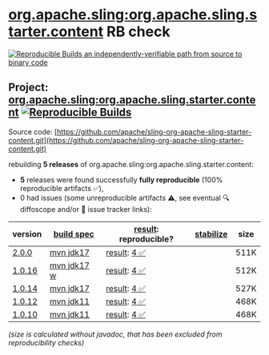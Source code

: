 [org.apache.sling:org.apache.sling.starter.content](https://central.sonatype.com/artifact/org.apache.sling/org.apache.sling.starter.content/versions) RB check
=======

[![Reproducible Builds](https://reproducible-builds.org/images/logos/rb.svg) an independently-verifiable path from source to binary code](https://reproducible-builds.org/)

## Project: [org.apache.sling:org.apache.sling.starter.content](https://central.sonatype.com/artifact/org.apache.sling/org.apache.sling.starter.content/versions) [![Reproducible Builds](https://img.shields.io/endpoint?url=https://raw.githubusercontent.com/jvm-repo-rebuild/reproducible-central/master/content/org/apache/sling/org.apache.sling.starter.content/badge.json)](https://github.com/jvm-repo-rebuild/reproducible-central/blob/master/content/org/apache/sling/org.apache.sling.starter.content/README.md)

Source code: [https://github.com/apache/sling-org-apache-sling-starter-content.git](https://github.com/apache/sling-org-apache-sling-starter-content.git)

rebuilding **5 releases** of org.apache.sling:org.apache.sling.starter.content:
- **5** releases were found successfully **fully reproducible** (100% reproducible artifacts :white_check_mark:),
- 0 had issues (some unreproducible artifacts :warning:, see eventual :mag: diffoscope and/or :memo: issue tracker links):

| version | [build spec](/BUILDSPEC.md) | [result](https://reproducible-builds.org/docs/jvm/): reproducible? | [stabilize](https://github.com/google/oss-rebuild/blob/main/cmd/stabilize/README.md) | size |
| -- | --------- | ------ | ------ | -- |
| [2.0.0](https://central.sonatype.com/artifact/org.apache.sling/org.apache.sling.starter.content/2.0.0/pom) | [mvn jdk17](org.apache.sling.starter.content-2.0.0.buildspec) | [result](org.apache.sling.starter.content-2.0.0.buildinfo): [4 :white_check_mark: ](org.apache.sling.starter.content-2.0.0.buildcompare) | | 511K |
| [1.0.16](https://central.sonatype.com/artifact/org.apache.sling/org.apache.sling.starter.content/1.0.16/pom) | [mvn jdk17 w](org.apache.sling.starter.content-1.0.16.buildspec) | [result](org.apache.sling.starter.content-1.0.16.buildinfo): [4 :white_check_mark: ](org.apache.sling.starter.content-1.0.16.buildcompare) | | 512K |
| [1.0.14](https://central.sonatype.com/artifact/org.apache.sling/org.apache.sling.starter.content/1.0.14/pom) | [mvn jdk17](org.apache.sling.starter.content-1.0.14.buildspec) | [result](org.apache.sling.starter.content-1.0.14.buildinfo): [4 :white_check_mark: ](org.apache.sling.starter.content-1.0.14.buildcompare) | | 527K |
| [1.0.12](https://central.sonatype.com/artifact/org.apache.sling/org.apache.sling.starter.content/1.0.12/pom) | [mvn jdk11](org.apache.sling.starter.content-1.0.12.buildspec) | [result](org.apache.sling.starter.content-1.0.12.buildinfo): [4 :white_check_mark: ](org.apache.sling.starter.content-1.0.12.buildcompare) | | 468K |
| [1.0.10](https://central.sonatype.com/artifact/org.apache.sling/org.apache.sling.starter.content/1.0.10/pom) | [mvn jdk11](org.apache.sling.starter.content-1.0.10.buildspec) | [result](org.apache.sling.starter.content-1.0.10.buildinfo): [4 :white_check_mark: ](org.apache.sling.starter.content-1.0.10.buildcompare) | | 468K |

<i>(size is calculated without javadoc, that has been excluded from reproducibility checks)</i>
